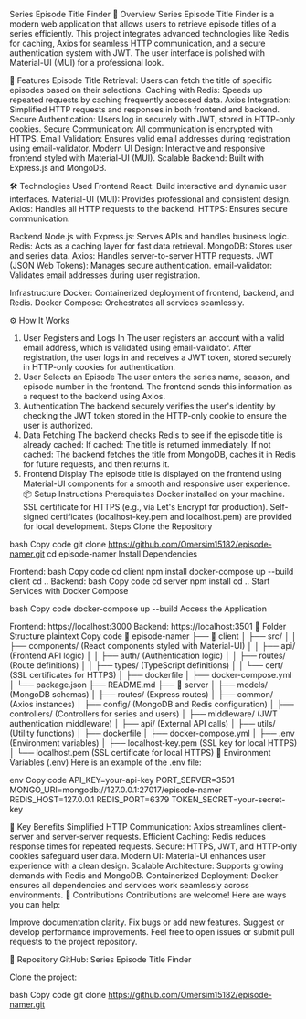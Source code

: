 Series Episode Title Finder
📖 Overview
Series Episode Title Finder is a modern web application that allows users to retrieve episode titles of a series efficiently. This project integrates advanced technologies like Redis for caching, Axios for seamless HTTP communication, and a secure authentication system with JWT. The user interface is polished with Material-UI (MUI) for a professional look.

🚀 Features
Episode Title Retrieval: Users can fetch the title of specific episodes based on their selections.
Caching with Redis: Speeds up repeated requests by caching frequently accessed data.
Axios Integration: Simplified HTTP requests and responses in both frontend and backend.
Secure Authentication: Users log in securely with JWT, stored in HTTP-only cookies.
Secure Communication: All communication is encrypted with HTTPS.
Email Validation: Ensures valid email addresses during registration using email-validator.
Modern UI Design: Interactive and responsive frontend styled with Material-UI (MUI).
Scalable Backend: Built with Express.js and MongoDB.

🛠️ Technologies Used
Frontend
React: Build interactive and dynamic user interfaces.
Material-UI (MUI): Provides professional and consistent design.
Axios: Handles all HTTP requests to the backend.
HTTPS: Ensures secure communication.

Backend
Node.js with Express.js: Serves APIs and handles business logic.
Redis: Acts as a caching layer for fast data retrieval.
MongoDB: Stores user and series data.
Axios: Handles server-to-server HTTP requests.
JWT (JSON Web Tokens): Manages secure authentication.
email-validator: Validates email addresses during user registration.

Infrastructure
Docker: Containerized deployment of frontend, backend, and Redis.
Docker Compose: Orchestrates all services seamlessly.

⚙️ How It Works
1. User Registers and Logs In
The user registers an account with a valid email address, which is validated using email-validator.
After registration, the user logs in and receives a JWT token, stored securely in HTTP-only cookies for authentication.
2. User Selects an Episode
The user enters the series name, season, and episode number in the frontend.
The frontend sends this information as a request to the backend using Axios.
3. Authentication
The backend securely verifies the user's identity by checking the JWT token stored in the HTTP-only cookie to ensure the user is authorized.
4. Data Fetching
The backend checks Redis to see if the episode title is already cached:
If cached: The title is returned immediately.
If not cached: The backend fetches the title from MongoDB, caches it in Redis for future requests, and then returns it.
5. Frontend Display
The episode title is displayed on the frontend using Material-UI components for a smooth and responsive user experience.
📦 Setup Instructions
Prerequisites
Docker installed on your machine.
SSL certificate for HTTPS (e.g., via Let's Encrypt for production).
Self-signed certificates (localhost-key.pem and localhost.pem) are provided for local development.
Steps
Clone the Repository

bash
Copy code
git clone https://github.com/Omersim15182/episode-namer.git
cd episode-namer
Install Dependencies

Frontend:
bash
Copy code
cd client
npm install
docker-compose up --build client
cd ..
Backend:
bash
Copy code
cd server
npm install
cd ..
Start Services with Docker Compose

bash
Copy code
docker-compose up --build
Access the Application

Frontend: https://localhost:3000
Backend: https://localhost:3501
📂 Folder Structure
plaintext
Copy code
📁 episode-namer
├── 📁 client
│   ├── src/
│   │   ├── components/       (React components styled with Material-UI)
│   │   ├── api/              (Frontend API logic)
│   │   ├── auth/             (Authentication logic)
│   │   ├── routes/           (Route definitions)
│   │   ├── types/            (TypeScript definitions)
│   │   └── cert/             (SSL certificates for HTTPS)
│   ├── dockerfile
│   ├── docker-compose.yml
│   └── package.json
├── README.md
├── 📁 server
│   ├── models/               (MongoDB schemas)
│   ├── routes/               (Express routes)
│   ├── common/               (Axios instances)
│   ├── config/               (MongoDB and Redis configuration)
│   ├── controllers/          (Controllers for series and users)
│   ├── middleware/           (JWT authentication middleware)
│   ├── api/                  (External API calls)
│   ├── utils/                (Utility functions)
│   ├── dockerfile
│   ├── docker-compose.yml
│   ├── .env                  (Environment variables)
│   ├── localhost-key.pem     (SSL key for local HTTPS)
│   └── localhost.pem         (SSL certificate for local HTTPS)
🔑 Environment Variables (.env)
Here is an example of the .env file:

env
Copy code
API_KEY=your-api-key
PORT_SERVER=3501
MONGO_URI=mongodb://127.0.0.1:27017/episode-namer
REDIS_HOST=127.0.0.1
REDIS_PORT=6379
TOKEN_SECRET=your-secret-key

🌟 Key Benefits
Simplified HTTP Communication: Axios streamlines client-server and server-server requests.
Efficient Caching: Redis reduces response times for repeated requests.
Secure: HTTPS, JWT, and HTTP-only cookies safeguard user data.
Modern UI: Material-UI enhances user experience with a clean design.
Scalable Architecture: Supports growing demands with Redis and MongoDB.
Containerized Deployment: Docker ensures all dependencies and services work seamlessly across environments.
🤝 Contributions
Contributions are welcome! Here are ways you can help:

Improve documentation clarity.
Fix bugs or add new features.
Suggest or develop performance improvements.
Feel free to open issues or submit pull requests to the project repository.

🔗 Repository
GitHub: Series Episode Title Finder

Clone the project:

bash
Copy code
git clone https://github.com/Omersim15182/episode-namer.git
